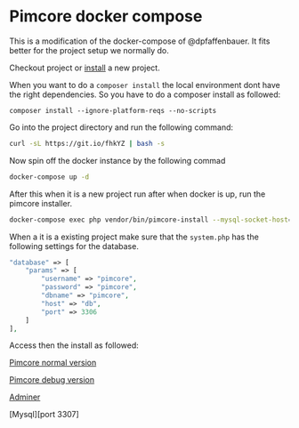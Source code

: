 # Pimcore docker compose

This is a modification of the docker-compose of @dpfaffenbauer. It fits better for the project setup we normally do.

Checkout project or [install](https://pimcore.com/docs/5.x/Development_Documentation/Getting_Started/Installation.html) a new project.

When you want to do a ``composer install`` the local environment dont have the right dependencies. So you have to do a composer install as followed:

```
composer install --ignore-platform-reqs --no-scripts
```

Go into the project directory and run the following command:
```bash
curl -sL https://git.io/fhkYZ | bash -s
```
Now spin off the docker instance by the following commad
```bash
docker-compose up -d
```
After this when it is a new project run after when docker is up, run the pimcore installer.
```bash
docker-compose exec php vendor/bin/pimcore-install --mysql-socket-host=db
```
When a it is a existing project make sure that the ``system.php`` has the following settings for the database.
```php
"database" => [
    "params" => [
        "username" => "pimcore",
        "password" => "pimcore",
        "dbname" => "pimcore",
        "host" => "db",
        "port" => 3306
    ]
],
```
Access then the install as followed:

[Pimcore normal version](http://localhost:2000)

[Pimcore debug version](http://localhost:2006)

[Adminer](http://localhost:2002)

[Mysql][port 3307]
